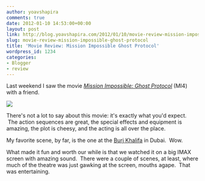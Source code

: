 ```yaml
---
author: yoavshapira
comments: true
date: 2012-01-10 14:53:00+00:00
layout: post
link: http://blog.yoavshapira.com/2012/01/10/movie-review-mission-impossible-ghost-protocol/
slug: movie-review-mission-impossible-ghost-protocol
title: 'Movie Review: Mission Impossible Ghost Protocol'
wordpress_id: 1234
categories:
- Blogger
- review
---
```


Last weekend I saw the movie _[Mission Impossible: Ghost Protocol](http://www.imdb.com/title/tt1229238/)_ (MI4) with a friend.  
  


[![](https://yoavshapira.files.wordpress.com/2012/01/26818-mv5bmty4mtuxmjq5ov5bml5banbnxkftztcwntuymzg5ng25402540-_v1-_sy317_cr0252c0252c214252c317_.jpg)](https://yoavshapira.files.wordpress.com/2012/01/26818-mv5bmty4mtuxmjq5ov5bml5banbnxkftztcwntuymzg5ng25402540-_v1-_sy317_cr0252c0252c214252c317_.jpg)

  


  
There's not a lot to say about this movie: it's exactly what you'd expect.  The action sequences are great, the special effects and equipment is amazing, the plot is cheesy, and the acting is all over the place.  
  
My favorite scene, by far, is the one at the [Burj Khalifa](http://www.burjkhalifa.ae/) in Dubai.  Wow.  
  
What made it fun and worth our while is that we watched it on a big IMAX screen with amazing sound.  There were a couple of scenes, at least, where much of the theatre was just gawking at the screen, mouths agape.  That was entertaining.
